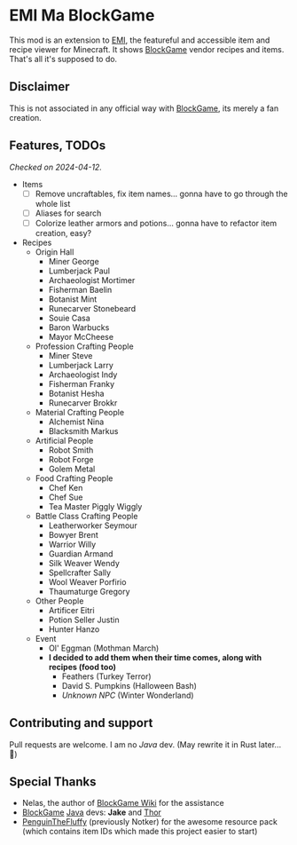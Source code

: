 # EMI Ma BlockGame

This mod is an extension to [EMI](https://github.com/emilyploszaj/emi), the featureful and accessible item and recipe viewer for Minecraft. It shows [BlockGame](https://blockgame.info/) vendor recipes and items. That's all it's supposed to do.

## Disclaimer

This is not associated in any official way with [BlockGame](https://blockgame.info/), its merely a fan creation.

## Features, TODOs

_Checked on 2024-04-12._

- Items
  - [ ] Remove uncraftables, fix item names... gonna have to go through the whole list
  - [ ] Aliases for search
  - [ ] Colorize leather armors and potions... gonna have to refactor item creation, easy?
- Recipes
  - Origin Hall
    - Miner George
    - Lumberjack Paul
    - Archaeologist Mortimer
    - Fisherman Baelin
    - Botanist Mint
    - Runecarver Stonebeard
    - Souie Casa
    - Baron Warbucks
    - Mayor McCheese
  - Profession Crafting People
    - Miner Steve
    - Lumberjack Larry
    - Archaeologist Indy
    - Fisherman Franky
    - Botanist Hesha
    - Runecarver Brokkr
  - Material Crafting People
    - Alchemist Nina
    - Blacksmith Markus
  - Artificial People
    - Robot Smith
    - Robot Forge
    - Golem Metal
  - Food Crafting People
    - Chef Ken
    - Chef Sue
    - Tea Master Piggly Wiggly
  - Battle Class Crafting People
    - Leatherworker Seymour
    - Bowyer Brent
    - Warrior Willy
    - Guardian Armand
    - Silk Weaver Wendy
    - Spellcrafter Sally
    - Wool Weaver Porfirio
    - Thaumaturge Gregory
  - Other People
    - Artificer Eitri
    - Potion Seller Justin
    - Hunter Hanzo
  - Event
    - Ol' Eggman (Mothman March)
    - **I decided to add them when their time comes, along with recipes (food too)**
      - Feathers (Turkey Terror)
      - David S. Pumpkins (Halloween Bash)
      - _Unknown NPC_ (Winter Wonderland)

## Contributing and support

Pull requests are welcome. I am no _Java_ dev. (May rewrite it in Rust later... 🦀)

## Special Thanks

- Nelas, the author of [BlockGame Wiki](https://blockgame.piratesoftware.wiki) for the assistance
- [BlockGame](https://piratesoftware.wiki/wiki/Blockgame) [Java](https://piratesoftware.wiki/wiki/Java) devs: **Jake** and [Thor](https://piratesoftware.wiki/wiki/Thor)
- [PenguinTheFluffy](https://piratesoftware.wiki/wiki/PenguinTheFluffy) (previously Notker) for the awesome resource pack  
  (which contains item IDs which made this project easier to start)
